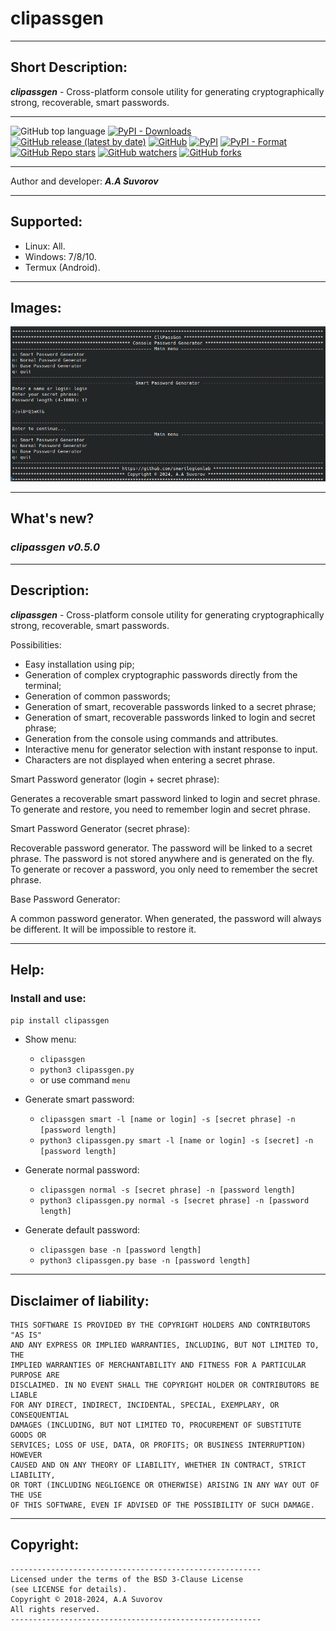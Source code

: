 # clipassgen

***

## Short Description:
___clipassgen___ - Cross-platform console utility for generating 
cryptographically strong, recoverable, smart passwords.

***

![GitHub top language](https://img.shields.io/github/languages/top/smartlegionlab/clipassgen)
[![PyPI - Downloads](https://img.shields.io/pypi/dm/clipassgen?label=pypi%20downloads)](https://pypi.org/project/clipassgen/)
[![GitHub release (latest by date)](https://img.shields.io/github/v/release/smartlegionlab/clipassgen)](https://github.com/smartlegionlab/clipassgen/)
[![GitHub](https://img.shields.io/github/license/smartlegionlab/clipassgen)](https://github.com/smartlegionlab/clipassgen/blob/master/LICENSE)
[![PyPI](https://img.shields.io/pypi/v/clipassgen)](https://pypi.org/project/clipassgen)
[![PyPI - Format](https://img.shields.io/pypi/format/clipassgen)](https://pypi.org/project/clipassgen)
[![GitHub Repo stars](https://img.shields.io/github/stars/smartlegionlab/clipassgen?style=social)](https://github.com/smartlegionlab/clipassgen/)
[![GitHub watchers](https://img.shields.io/github/watchers/smartlegionlab/clipassgen?style=social)](https://github.com/smartlegionlab/clipassgen/)
[![GitHub forks](https://img.shields.io/github/forks/smartlegionlab/clipassgen?style=social)](https://github.com/smartlegionlab/clipassgen/)

***

Author and developer: ___A.A Suvorov___

***

## Supported:

- Linux: All.
- Windows: 7/8/10.
- Termux (Android).

***

## Images:

![logo](https://github.com/smartlegionlab/clipassgen/raw/master/data/images/clipassgen.png)

***

## What's new?

### ___clipassgen v0.5.0___

***

## Description:

___clipassgen___ - Cross-platform console utility for generating 
cryptographically strong, recoverable, smart passwords.

Possibilities:

- Easy installation using pip;
- Generation of complex cryptographic passwords directly from the terminal;
- Generation of common passwords;
- Generation of smart, recoverable passwords linked to a secret phrase;
- Generation of smart, recoverable passwords linked to login and secret phrase;
- Generation from the console using commands and attributes.
- Interactive menu for generator selection with instant response to input.
- Characters are not displayed when entering a secret phrase. 

Smart Password generator (login + secret phrase):

Generates a recoverable smart password
linked to login and secret phrase.
To generate and restore, you need to remember
login and secret phrase.

Smart Password Generator (secret phrase):

Recoverable password generator.
The password will be linked to a secret phrase.
The password is not stored anywhere and is generated on the fly.
To generate or recover a password, you only 
need to remember the secret phrase.

Base Password Generator:

A common password generator.
When generated, the password will always be different.
It will be impossible to restore it.

***

## Help:

### Install and use:

`pip install clipassgen`

- Show menu:
  - `clipassgen`
  - `python3 clipassgen.py`
  - or use command `menu`
  
- Generate smart password: 
  - `clipassgen smart -l [name or login] -s [secret phrase] -n [password length]`
  - `python3 clipassgen.py smart -l [name or login] -s [secret] -n [password length]`

- Generate normal password: 
  - `clipassgen normal -s [secret phrase] -n [password length]`
  - `python3 clipassgen.py normal -s [secret phrase] -n [password length]`
  
- Generate default password: 
  - `clipassgen base -n [password length]`
  - `python3 clipassgen.py base -n [password length]`

***

## Disclaimer of liability:

    THIS SOFTWARE IS PROVIDED BY THE COPYRIGHT HOLDERS AND CONTRIBUTORS "AS IS"
    AND ANY EXPRESS OR IMPLIED WARRANTIES, INCLUDING, BUT NOT LIMITED TO, THE
    IMPLIED WARRANTIES OF MERCHANTABILITY AND FITNESS FOR A PARTICULAR PURPOSE ARE
    DISCLAIMED. IN NO EVENT SHALL THE COPYRIGHT HOLDER OR CONTRIBUTORS BE LIABLE
    FOR ANY DIRECT, INDIRECT, INCIDENTAL, SPECIAL, EXEMPLARY, OR CONSEQUENTIAL
    DAMAGES (INCLUDING, BUT NOT LIMITED TO, PROCUREMENT OF SUBSTITUTE GOODS OR
    SERVICES; LOSS OF USE, DATA, OR PROFITS; OR BUSINESS INTERRUPTION) HOWEVER
    CAUSED AND ON ANY THEORY OF LIABILITY, WHETHER IN CONTRACT, STRICT LIABILITY,
    OR TORT (INCLUDING NEGLIGENCE OR OTHERWISE) ARISING IN ANY WAY OUT OF THE USE
    OF THIS SOFTWARE, EVEN IF ADVISED OF THE POSSIBILITY OF SUCH DAMAGE.

***

## Copyright:
    --------------------------------------------------------
    Licensed under the terms of the BSD 3-Clause License
    (see LICENSE for details).
    Copyright © 2018-2024, A.A Suvorov
    All rights reserved.
    --------------------------------------------------------


